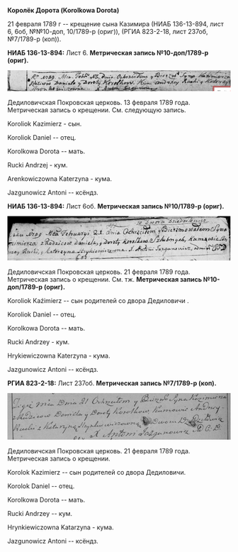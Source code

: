 **Королёк Дорота (Korolkowa Dorota)**

21 февраля 1789 г -- крещение сына Казимира (НИАБ 136-13-894, лист 6,
6об, №№10-доп, 10/1789-р (ориг)), (РГИА 823-2-18, лист 237об, №7/1789-р
(коп)).

**НИАБ 136-13-894:** Лист 6. **Метрическая запись №10-доп/1789-р
(ориг).**

![](./media/2a7e51c13c1fcacdc65d24550fbfd3eb43f4f5d5.png)

Дедиловичская Покровская церковь. 13 февраля 1789 года. Метрическая
запись о крещении. См. следующую запись.

Koroliok Kazimierz - сын.

Koroliok Daniel -- отец.

Korolkowa Dorota -- мать.

Rucki Andrzej - кум.

Arenkowiczowna Katerzyna - кума.

Jazgunowicz Antoni -- ксёндз.

**НИАБ 136-13-894:** Лист 6об. **Метрическая запись №10/1789-р (ориг).**

![](./media/7c9447df06b788fc2900d6ea9cab13a76ffbc908.png)

Дедиловичская Покровская церковь. 21 февраля 1789 года. Метрическая
запись о крещении. См. тж. **Метрическая запись №10-доп/1789-р (ориг).**

Koroliok Kaźimierz -- сын родителей со двора Дедиловичи .

Koroliok Daniel -- отец.

Korolkowa Dorota -- мать.

Rucki Andrzey - кум.

Hrykiewiczowna Katerzyna - кума.

Jazgunowicz Antoni -- ксёндз.

**РГИА 823-2-18:** Лист 237об. **Метрическая запись №7/1789-р (коп).**

![](./media/32dccc15d8009cfa7bb4a3de49e16195571cfa88.png)

Дедиловичская Покровская церковь. 21 февраля 1789 года. Метрическая
запись о крещении.

Korolok Kazimierz -- сын родителей со двора Дедиловичи.

Korolok Daniel -- отец.

Korolkowa Dorota -- мать.

Rucki Andrzey -- кум.

Hrynkiewiczowna Katarzyna - кума.

Jazgunowicz Antoni -- ксёндз.
